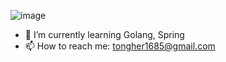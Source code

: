 <!--
![Anurag's github stats](https://github-readme-stats.vercel.app/api?username=jeonjonghyeok&count_private=true&show_icons=true)
-->
![image](https://user-images.githubusercontent.com/47622475/133277982-902d81be-a12c-4819-8588-4d09b25c424a.png)
<!--
[![Top Langs](https://github-readme-stats.vercel.app/api/top-langs/?username=jeonjonghyeok&layout=compact)](https://github.com/anuraghazra/github-readme-stats)
-->
- 🌱 I’m currently learning Golang, Spring
- 📫 How to reach me: tongher1685@gmail.com
<!--
- 🔭 I’m currently working on ...
- 👯 I’m looking to collaborate on ...
- 🤔 I’m looking for help with ...
- 💬 Ask me about ...
- 📫 How to reach me: ...
- 😄 Pronouns: ...
- ⚡ Fun fact: ...
-->
